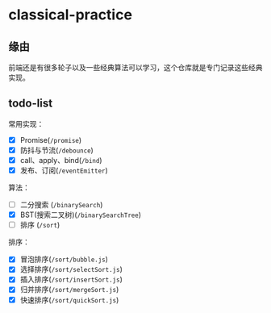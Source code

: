 # classical-practice

## 缘由

前端还是有很多轮子以及一些经典算法可以学习，这个仓库就是专门记录这些经典实现。

## todo-list

常用实现：

- [X] Promise(`/promise`)
- [X] 防抖与节流(`/debounce`)
- [X] call、apply、bind(`/bind`)
- [X] 发布、订阅(`/eventEmitter`)

算法：

- [ ] 二分搜索 (`/binarySearch`)
- [X] BST(搜索二叉树)(`/binarySearchTree`)
- [ ] 排序 (`/sort`)

排序：

- [X] 冒泡排序(`/sort/bubble.js`)
- [X] 选择排序(`/sort/selectSort.js`)
- [X] 插入排序(`/sort/insertSort.js`)
- [X] 归并排序(`/sort/mergeSort.js`)
- [X] 快速排序(`/sort/quickSort.js`)
